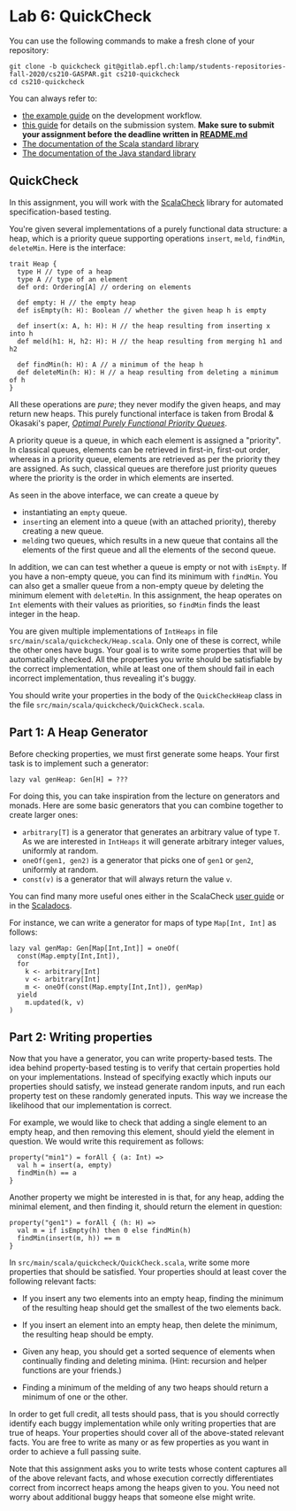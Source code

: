 # Lab 6: QuickCheck

You can use the following commands to make a fresh clone of your repository:

```shell
git clone -b quickcheck git@gitlab.epfl.ch:lamp/students-repositories-fall-2020/cs210-GASPAR.git cs210-quickcheck
cd cs210-quickcheck
```

You can always refer to:
  * [the example guide](https://gitlab.epfl.ch/lamp/cs210/blob/master/labs/example-lab.md) on the development workflow.
  * [this guide](https://gitlab.epfl.ch/lamp/cs210/blob/master/labs/grading-and-submission.md) for details on the submission system.
    **Make sure to submit your assignment before the deadline written in [README.md](/README.md)**
  * [The documentation of the Scala standard library](https://www.scala-lang.org/files/archive/api/2.13.3)
  * [The documentation of the Java standard
    library](https://docs.oracle.com/en/java/javase/15/docs/api/index.html)


## QuickCheck

In this assignment, you will work with the
[ScalaCheck](https://github.com/rickynils/scalacheck/blob/master/doc/UserGuide.md)
library for automated specification-based testing.

You're given several implementations of a purely functional data
structure: a heap, which is a priority queue supporting operations `insert`, `meld`,
`findMin`, `deleteMin`. Here is the interface:

    trait Heap {
      type H // type of a heap
      type A // type of an element
      def ord: Ordering[A] // ordering on elements

      def empty: H // the empty heap
      def isEmpty(h: H): Boolean // whether the given heap h is empty

      def insert(x: A, h: H): H // the heap resulting from inserting x into h
      def meld(h1: H, h2: H): H // the heap resulting from merging h1 and h2

      def findMin(h: H): A // a minimum of the heap h
      def deleteMin(h: H): H // a heap resulting from deleting a minimum of h
    }

All these operations are _pure_; they never modify the given heaps,
and may return new heaps. This purely functional interface is taken
from Brodal & Okasaki's paper, [_Optimal Purely Functional Priority Queues_](http://www.brics.dk/RS/96/37/BRICS-RS-96-37.pdf).

A priority queue is a queue, in which each element is assigned a "priority". In
classical queues, elements can be retrieved in first-in, first-out order, whereas
in a priority queue, elements are retrieved as per the priority they are assigned.
As such, classical queues are therefore just priority queues where the priority is
the order in which elements are inserted.

As seen in the above interface, we can create a queue by

  * instantiating an `empty` queue.
  * `insert`ing an element into a queue (with an attached priority), thereby creating
  a new queue.
  * `meld`ing two queues, which results in a new queue that contains all the elements of the
  first queue and all the elements of the second queue.

In addition, we can can test whether a queue is empty or not with `isEmpty`. If
you have a non-empty queue, you can find its minimum with `findMin`. You can also
get a smaller queue from a non-empty queue by deleting the minimum element with
`deleteMin`. In this assignment, the heap operates on `Int` elements with their
values as priorities, so `findMin` finds the least integer in the heap.

You are given multiple implementations of `IntHeaps` in file
`src/main/scala/quickcheck/Heap.scala`. Only one of these is correct, while
the other ones have bugs. Your goal is to write some properties that will
be automatically checked. All the properties you write should be
satisfiable by the correct implementation, while at least one of them
should fail in each incorrect implementation, thus revealing it's buggy.

You should write your properties in the body of the `QuickCheckHeap`
class in the file `src/main/scala/quickcheck/QuickCheck.scala`.

## Part 1: A Heap Generator

Before checking properties, we must first generate some heaps. Your first task is
to implement such a generator:

    lazy val genHeap: Gen[H] = ???

For doing this, you can take inspiration from the lecture on generators and monads.
Here are some basic generators that you can combine together to create larger ones:

  * `arbitrary[T]` is a generator that generates an arbitrary value of type `T`. As we are interested in `IntHeaps` it will generate arbitrary integer values, uniformly at random.
  * `oneOf(gen1, gen2)` is a generator that picks one of `gen1` or `gen2`, uniformly
  at random.
  * `const(v)` is a generator that will always return the value `v`.

You can find many more useful ones either in the ScalaCheck [user guide](https://github.com/rickynils/scalacheck/blob/master/doc/UserGuide.md) or in
the [Scaladocs](https://javadoc.io/doc/org.scalacheck/scalacheck_2.13/1.14.2/org/scalacheck/Gen$.html).

For instance, we can write a generator for maps of type `Map[Int, Int]` as follows:

    lazy val genMap: Gen[Map[Int,Int]] = oneOf(
      const(Map.empty[Int,Int]),
      for
        k <- arbitrary[Int]
        v <- arbitrary[Int]
        m <- oneOf(const(Map.empty[Int,Int]), genMap)
      yield
        m.updated(k, v)
    )

## Part 2: Writing properties

Now that you have a generator, you can write property-based tests. The idea behind
property-based testing is to verify that certain properties hold on your
implementations. Instead of specifying exactly which inputs our properties should
satisfy, we instead generate random inputs, and run each property test on these
randomly generated inputs. This way we increase the likelihood that our implementation
is correct.

For example, we would like to check that adding a single element to an empty heap,
and then removing this element, should yield the element in question. We would
write this requirement as follows:

    property("min1") = forAll { (a: Int) =>
      val h = insert(a, empty)
      findMin(h) == a
    }

Another property we might be interested in is that, for any heap, adding the minimal
element, and then finding it, should return the element in question:

    property("gen1") = forAll { (h: H) =>
      val m = if isEmpty(h) then 0 else findMin(h)
      findMin(insert(m, h)) == m
    }

In `src/main/scala/quickcheck/QuickCheck.scala`, write some more properties that
should be satisfied. Your properties should at least cover the following relevant facts:

  * If you insert any two elements into an empty heap, finding the
  minimum of the resulting heap should get the smallest of the two
  elements back.

  * If you insert an element into an empty heap, then delete the
  minimum, the resulting heap should be empty.

  * Given any heap, you should get a sorted sequence of elements when
  continually finding and deleting minima. (Hint: recursion and helper
  functions are your friends.)

  * Finding a minimum of the melding of any two heaps should return a
  minimum of one or the other.


In order to get full credit, all tests should pass, that is you should
correctly identify each buggy implementation while only writing
properties that are true of heaps. Your properties should cover all of the above-stated relevant facts.
You are free to write as many or as few properties as you want in order to achieve a full passing suite.

Note that this assignment asks you to write tests whose content captures all of the above relevant facts,
and whose execution correctly differentiates correct from incorrect heaps among the heaps given to you.
You need not worry about additional buggy heaps that someone else might write.
